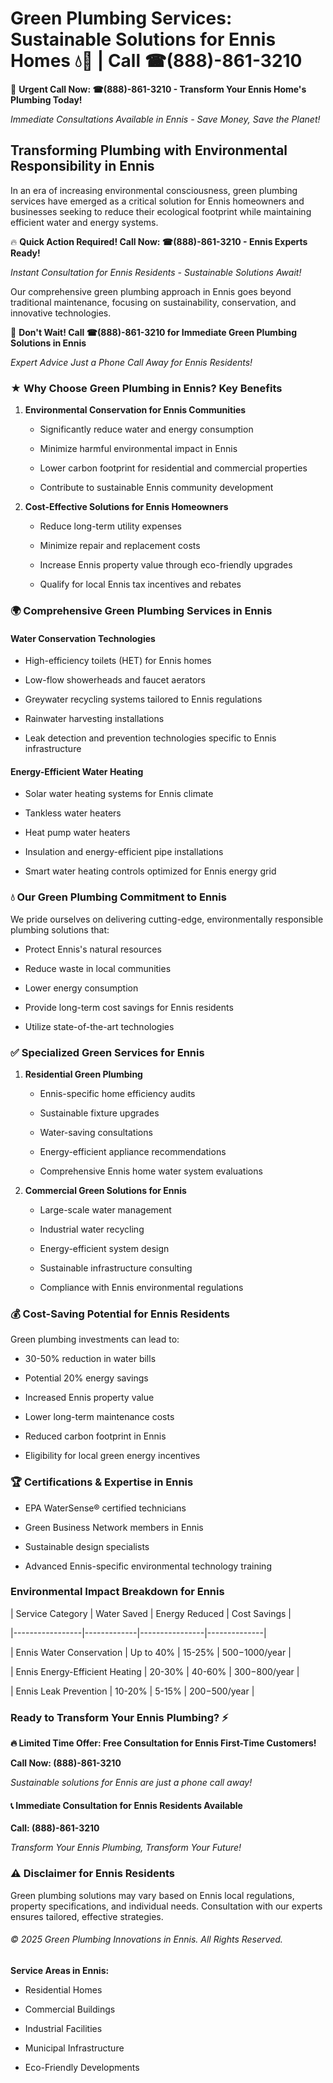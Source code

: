 # Green Plumbing Services: Sustainable Solutions for Ennis Homes 💧🌿 | Call ☎(888)-861-3210

🚨 **Urgent Call Now: ☎(888)-861-3210 - Transform Your Ennis Home's Plumbing Today!**
*Immediate Consultations Available in Ennis - Save Money, Save the Planet!*

## Transforming Plumbing with Environmental Responsibility in Ennis

In an era of increasing environmental consciousness, green plumbing services have emerged as a critical solution for Ennis homeowners and businesses seeking to reduce their ecological footprint while maintaining efficient water and energy systems. 

🔥 **Quick Action Required! Call Now: ☎(888)-861-3210 - Ennis Experts Ready!**
*Instant Consultation for Ennis Residents - Sustainable Solutions Await!*

Our comprehensive green plumbing approach in Ennis goes beyond traditional maintenance, focusing on sustainability, conservation, and innovative technologies.

🚨 **Don't Wait! Call ☎(888)-861-3210 for Immediate Green Plumbing Solutions in Ennis**
*Expert Advice Just a Phone Call Away for Ennis Residents!*

### ★ Why Choose Green Plumbing in Ennis? Key Benefits

1. **Environmental Conservation for Ennis Communities** 
   - Significantly reduce water and energy consumption
   - Minimize harmful environmental impact in Ennis
   - Lower carbon footprint for residential and commercial properties
   - Contribute to sustainable Ennis community development

2. **Cost-Effective Solutions for Ennis Homeowners** 
   - Reduce long-term utility expenses
   - Minimize repair and replacement costs
   - Increase Ennis property value through eco-friendly upgrades
   - Qualify for local Ennis tax incentives and rebates

### 🌍 Comprehensive Green Plumbing Services in Ennis

#### Water Conservation Technologies
- High-efficiency toilets (HET) for Ennis homes
- Low-flow showerheads and faucet aerators
- Greywater recycling systems tailored to Ennis regulations
- Rainwater harvesting installations
- Leak detection and prevention technologies specific to Ennis infrastructure

#### Energy-Efficient Water Heating
- Solar water heating systems for Ennis climate
- Tankless water heaters
- Heat pump water heaters
- Insulation and energy-efficient pipe installations
- Smart water heating controls optimized for Ennis energy grid

### 💧 Our Green Plumbing Commitment to Ennis

We pride ourselves on delivering cutting-edge, environmentally responsible plumbing solutions that:
- Protect Ennis's natural resources
- Reduce waste in local communities
- Lower energy consumption
- Provide long-term cost savings for Ennis residents
- Utilize state-of-the-art technologies

### ✅ Specialized Green Services for Ennis

1. **Residential Green Plumbing**
   - Ennis-specific home efficiency audits
   - Sustainable fixture upgrades
   - Water-saving consultations
   - Energy-efficient appliance recommendations
   - Comprehensive Ennis home water system evaluations

2. **Commercial Green Solutions for Ennis**
   - Large-scale water management
   - Industrial water recycling
   - Energy-efficient system design
   - Sustainable infrastructure consulting
   - Compliance with Ennis environmental regulations

### 💰 Cost-Saving Potential for Ennis Residents

Green plumbing investments can lead to:
- 30-50% reduction in water bills
- Potential 20% energy savings
- Increased Ennis property value
- Lower long-term maintenance costs
- Reduced carbon footprint in Ennis
- Eligibility for local green energy incentives

### 🏆 Certifications & Expertise in Ennis

- EPA WaterSense® certified technicians
- Green Business Network members in Ennis
- Sustainable design specialists
- Advanced Ennis-specific environmental technology training

### Environmental Impact Breakdown for Ennis

| Service Category | Water Saved | Energy Reduced | Cost Savings |
|-----------------|-------------|----------------|--------------|
| Ennis Water Conservation | Up to 40% | 15-25% | $500-$1000/year |
| Ennis Energy-Efficient Heating | 20-30% | 40-60% | $300-$800/year |
| Ennis Leak Prevention | 10-20% | 5-15% | $200-$500/year |

### Ready to Transform Your Ennis Plumbing? ⚡

**🔥 Limited Time Offer: Free Consultation for Ennis First-Time Customers!**

**Call Now: (888)-861-3210**
*Sustainable solutions for Ennis are just a phone call away!*

#### 📞 Immediate Consultation for Ennis Residents Available

**Call: (888)-861-3210**
*Transform Your Ennis Plumbing, Transform Your Future!*

### ⚠️ Disclaimer for Ennis Residents

Green plumbing solutions may vary based on Ennis local regulations, property specifications, and individual needs. Consultation with our experts ensures tailored, effective strategies.

###### © 2025 Green Plumbing Innovations in Ennis. All Rights Reserved.

**Service Areas in Ennis:** 
- Residential Homes
- Commercial Buildings
- Industrial Facilities
- Municipal Infrastructure
- Eco-Friendly Developments